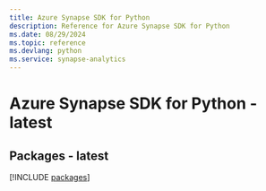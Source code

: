 ```yaml
---
title: Azure Synapse SDK for Python
description: Reference for Azure Synapse SDK for Python
ms.date: 08/29/2024
ms.topic: reference
ms.devlang: python
ms.service: synapse-analytics
---
```

# Azure Synapse SDK for Python - latest
## Packages - latest
[!INCLUDE [packages](synapse-index.md)]